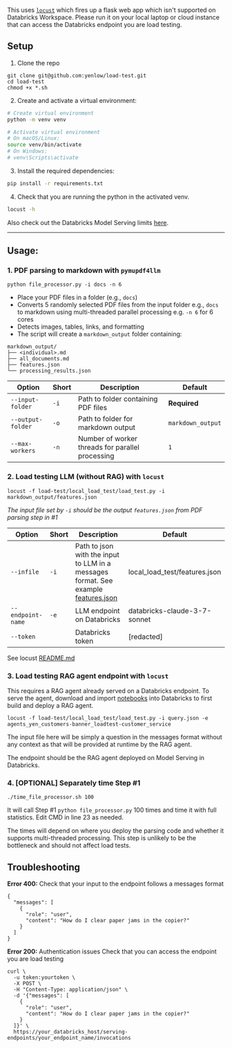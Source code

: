 This uses [`locust`](https://locust.io/) which fires up a flask web app which isn't supported on Databricks Workspace. Please run it on your local laptop or cloud instance that can access the Databricks endpoint you are load testing.

## Setup
1. Clone the repo
```
git clone git@github.com:yenlow/load-test.git
cd load-test
chmod +x *.sh
```
2. Create and activate a virtual environment:
```bash
# Create virtual environment
python -m venv venv

# Activate virtual environment
# On macOS/Linux:
source venv/bin/activate
# On Windows:
# venv\Scripts\activate
```

3. Install the required dependencies:
```bash
pip install -r requirements.txt
```
4. Check that you are running the python in the activated venv.
```bash
locust -h
```

Also check out the Databricks Model Serving limits [here](https://docs.databricks.com/aws/en/machine-learning/model-serving/model-serving-limits).

--------------------------
## Usage:
### 1. **PDF parsing to markdown with `pymupdf4llm`**
```
python file_processor.py -i docs -n 6
```
- Place your PDF files in a folder (e.g., `docs`)
- Converts 5 randomly selected PDF files from the input folder e.g., `docs` to markdown using multi-threaded parallel processing e.g. `-n 6` for 6 cores
- Detects images, tables, links, and formatting
- The script will create a `markdown_output` folder containing:
```
markdown_output/
├── <individual>.md
├── all_documents.md
├── features.json
└── processing_results.json
```
| Option | Short | Description | Default |
|--------|-------|-------------|---------|
| `--input-folder` | `-i` | Path to folder containing PDF files | **Required** |
| `--output-folder` | `-o` | Path to folder for markdown output | `markdown_output` |
| `--max-workers` | `-n` | Number of worker threads for parallel processing | `1` |

### 2. **Load testing LLM (without RAG) with `locust`**
```
locust -f load-test/local_load_test/load_test.py -i markdown_output/features.json
```
*The input file set by `-i` should be the output `features.json` from PDF parsing step in #1*

| Option | Short | Description | Default |
|--------|-------|-------------|---------|
| `--infile` | `-i` | Path to json with the input to LLM in a messages format. See example [features.json](load-test/local_load_test/features.json) | local_load_test/features.json |
| `--endpoint-name` | `-e` | LLM endpoint on Databricks | databricks-claude-3-7-sonnet |
| `--token` |  | Databricks token | [redacted] |
See locust [README.md](load-test/local_load_test/README.md)


### 3. **Load testing RAG agent endpoint with `locust`**
This requires a RAG agent already served on a Databricks endpoint. To serve the agent, download and import [notebooks](notebooks) into Databricks to first build and deploy a RAG agent.

```
locust -f load-test/local_load_test/load_test.py -i query.json -e agents_yen_customers-banner_loadtest-customer_service
```
The input file here will be simply a question in the messages format without any context as that will be provided at runtime by the RAG agent.

The endpoint should be the RAG agent deployed on Model Serving in Databricks.

### 4. [OPTIONAL] Separately time Step #1
```
./time_file_processor.sh 100
```
It will call Step #1 `python file_processor.py` 100 times and time it with full statistics. Edit CMD in line 23 as needed.

The times will depend on where you deploy the parsing code and whether it supports multi-threaded processing. This step is unlikely to be the bottleneck and should not affect load tests.


## Troubleshooting
**Error 400:** Check that your input to the endpoint follows a messages format
```
{
  "messages": [
    {
      "role": "user",
      "content": "How do I clear paper jams in the copier?"
    }
  ]
}
```


**Error 200:** Authentication issues
Check that you can access the endpoint you are load testing
```
curl \
  -u token:yourtoken \
  -X POST \
  -H "Content-Type: application/json" \
  -d '{"messages": [
    {
      "role": "user",
      "content": "How do I clear paper jams in the copier?"
    }
  ]}' \
  https://your_databricks_host/serving-endpoints/your_endpoint_name/invocations 
```
